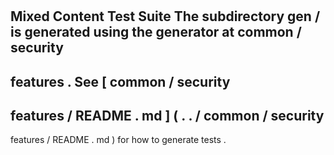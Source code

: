 #
Mixed
Content
Test
Suite
The
subdirectory
gen
/
is
generated
using
the
generator
at
common
/
security
-
features
.
See
[
common
/
security
-
features
/
README
.
md
]
(
.
.
/
common
/
security
-
features
/
README
.
md
)
for
how
to
generate
tests
.
